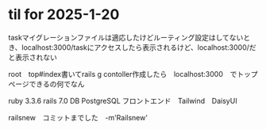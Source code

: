 # til for 2025-1-20

taskマイグレーションファイルは適応したけどルーティング設定はしてないとき、localhost:3000/taskにアクセスしたら表示されるけど、localhost:3000/だと表示されない

root　top#index書いてrails g contoller作成したら　localhost:3000　でトップページできるの何でなん

ruby 3.3.6
rails 7.0
DB PostgreSQL
フロントエンド　Tailwind　DaisyUI

railsnew　コミットまでした　-m'Railsnew'